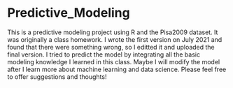 # Predictive_Modeling
This is a predictive modeling project using R and the Pisa2009 dataset. It was originally a class homework.
I wrote the first version on July 2021 and found that there were something wrong, so I editted it and uploaded the final version.
I tried to predict the model by integrating all the basic modeling knowledge I learned in this class. Maybe I will modify the model after I learn more about machine learning and data science.
Please feel free to offer suggestions and thoughts! 
